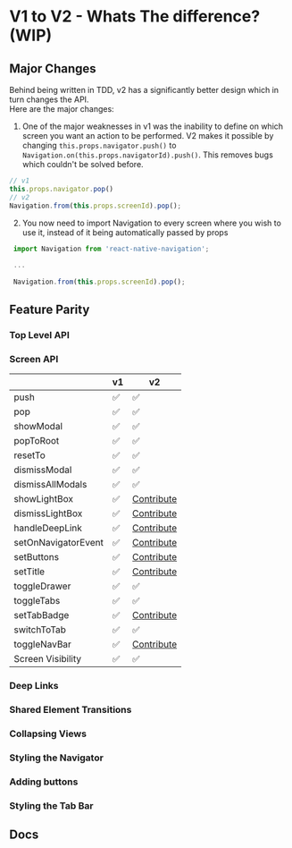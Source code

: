# V1 to V2 - Whats The difference? (WIP)

## Major Changes
Behind being written in TDD, v2 has a significantly better design which in turn changes the API. <br>
Here are the major changes: 


1) One of the major weaknesses in v1 was the inability to define on which screen you want an action to be performed.
  V2 makes it possible by changing `this.props.navigator.push()` to `Navigation.on(this.props.navigatorId).push()`.
  This removes bugs which couldn't be solved before. 
 ```js
 // v1
 this.props.navigator.pop()
 // v2
 Navigation.from(this.props.screenId).pop();
```

2) You now need to import Navigation to every screen where you wish to use it, instead of it being automatically passed by props
```js
 import Navigation from 'react-native-navigation';
 
 ...
 
 Navigation.from(this.props.screenId).pop();
```




## Feature Parity 
### Top Level API

### Screen API

|                     | v1     | v2         |
|---------------------|--------|------------|
| push                |  ✅     |   ✅       |
| pop                 |  ✅     |  ✅         |
| showModal           |  ✅     |  ✅   |
| popToRoot           |   ✅     |   ✅         |
| resetTo             |   ✅     |     ✅       |
| dismissModal        |   ✅     |     ✅       |
| dismissAllModals    |   ✅     |      ✅      |
| showLightBox        |   ✅     |      [Contribute](CONTRIBUTE.md)      |
| dismissLightBox     |   ✅     |       [Contribute](CONTRIBUTE.md)       |
| handleDeepLink      |   ✅     |       [Contribute](CONTRIBUTE.md)       |
| setOnNavigatorEvent |   ✅     |       [Contribute](CONTRIBUTE.md)       |
| setButtons          |   ✅     |         [Contribute](CONTRIBUTE.md)     |
| setTitle            |   ✅     |         [Contribute](CONTRIBUTE.md)     |
| toggleDrawer        |   ✅     |        ✅     |
| toggleTabs          |   ✅     |        ✅     |
| setTabBadge         |    ✅    |       [Contribute](CONTRIBUTE.md)     |
| switchToTab         |    ✅    |       ✅      |
| toggleNavBar        |   ✅     |      [Contribute](CONTRIBUTE.md)      |
| Screen Visibility   |   ✅     |       ✅     |

### Deep Links

### Shared Element Transitions

### Collapsing Views

### Styling the Navigator 

### Adding buttons 

### Styling the Tab Bar
## Docs
